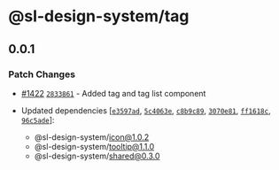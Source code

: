 # @sl-design-system/tag

## 0.0.1

### Patch Changes

- [#1422](https://github.com/sl-design-system/components/pull/1422) [`2833861`](https://github.com/sl-design-system/components/commit/28338611d0fccf175c3e22eb268fc5892522dc78) - Added tag and tag list component

- Updated dependencies [[`e3597ad`](https://github.com/sl-design-system/components/commit/e3597adca3a2b98f1507af55b7fb3748d9c29ffb), [`5c4063e`](https://github.com/sl-design-system/components/commit/5c4063ed63560ca3e07940492653d23a4ec009d8), [`c8b9c89`](https://github.com/sl-design-system/components/commit/c8b9c89a367066ab241348c9f93e6e087ec796ea), [`3070e81`](https://github.com/sl-design-system/components/commit/3070e81b03ec83ef79149c84d3e5e7876b38591f), [`ff1618c`](https://github.com/sl-design-system/components/commit/ff1618cdfa4d0060465d993f656345ba1044f88c), [`96c5ade`](https://github.com/sl-design-system/components/commit/96c5ade1562ca5faf936ce59f13a2fb84abeac56)]:
  - @sl-design-system/icon@1.0.2
  - @sl-design-system/tooltip@1.1.0
  - @sl-design-system/shared@0.3.0
